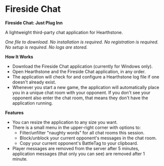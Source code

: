 # Fireside Chat
**Fireside Chat: Just Plug Inn**

A lightweight third-party chat application for Hearthstone.

*One file to download. No installation is required. No registration is required. No setup is required. No logs are stored.*

**How It Works**

* Download the Fireside Chat application (currently for Windows only).
* Open Hearthstone and the Fireside Chat application, in any order.
* The application will check for and configure a Hearthstone log file if one doesn't already exist.
* Whenever you start a new game, the application will automatically place you in a unique chat room with your opponent. If you don't see your opponent also enter the chat room, that means they don't have the application running.

**Features**

* You can resize the application to any size you want.
* There is a small menu in the upper-right corner with options to:
   * Filter/unfilter "naughty words" for all chat rooms this session.
   * Block/unblock your current opponent's messages in the chat room.
   * Copy your current opponent's BattleTag to your clipboard.
* Player messages are removed from the server after 5 minutes, application messages (that only you can see) are removed after 1 minute.
